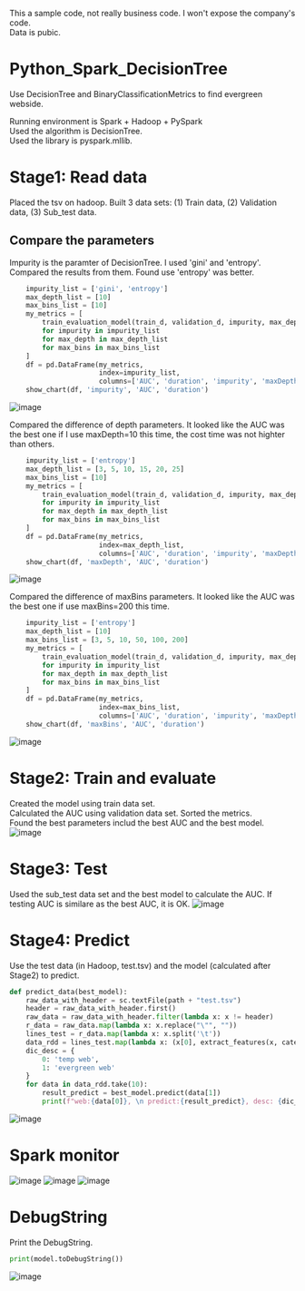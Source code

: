This a sample code, not really business code. I won't expose the company's code.    
Data is pubic.
# Python_Spark_DecisionTree
Use DecisionTree and BinaryClassificationMetrics to find evergreen webside. 

Running environment is Spark + Hadoop + PySpark    
Used the algorithm is DecisionTree.     
Used the library is pyspark.mllib.    

# Stage1:  Read data
Placed the tsv on hadoop. Built 3 data sets: (1) Train data, (2) Validation data, (3) Sub_test data.


## Compare the parameters
Impurity is the paramter of DecisionTree. I used 'gini' and 'entropy'. Compared the results from them. Found use 'entropy' was better.
~~~python
    impurity_list = ['gini', 'entropy']
    max_depth_list = [10]
    max_bins_list = [10]
    my_metrics = [
        train_evaluation_model(train_d, validation_d, impurity, max_depth, max_bins)
        for impurity in impurity_list
        for max_depth in max_depth_list
        for max_bins in max_bins_list
    ]
    df = pd.DataFrame(my_metrics,
                      index=impurity_list,
                      columns=['AUC', 'duration', 'impurity', 'maxDepth', 'maxBins', 'model'])
    show_chart(df, 'impurity', 'AUC', 'duration')
~~~
![image](https://user-images.githubusercontent.com/75282285/192569344-5a66ba9f-4438-4e62-99c8-103a0e5433a7.png)

Compared the difference of depth parameters. It looked like the AUC was the best one if I use maxDepth=10 this time, the cost time was not highter than others. 
~~~python
    impurity_list = ['entropy']
    max_depth_list = [3, 5, 10, 15, 20, 25]
    max_bins_list = [10]
    my_metrics = [
        train_evaluation_model(train_d, validation_d, impurity, max_depth, max_bins)
        for impurity in impurity_list
        for max_depth in max_depth_list
        for max_bins in max_bins_list
    ]
    df = pd.DataFrame(my_metrics,
                      index=max_depth_list,
                      columns=['AUC', 'duration', 'impurity', 'maxDepth', 'maxBins', 'model'])
    show_chart(df, 'maxDepth', 'AUC', 'duration')
~~~
![image](https://user-images.githubusercontent.com/75282285/192575887-816a90e3-d786-4300-9932-e17c247371e2.png)

Compared the difference of maxBins parameters. It looked like the AUC was the best one if use maxBins=200 this time.
~~~python
    impurity_list = ['entropy']
    max_depth_list = [10]
    max_bins_list = [3, 5, 10, 50, 100, 200]
    my_metrics = [
        train_evaluation_model(train_d, validation_d, impurity, max_depth, max_bins)
        for impurity in impurity_list
        for max_depth in max_depth_list
        for max_bins in max_bins_list
    ]
    df = pd.DataFrame(my_metrics,
                      index=max_bins_list,
                      columns=['AUC', 'duration', 'impurity', 'maxDepth', 'maxBins', 'model'])
    show_chart(df, 'maxBins', 'AUC', 'duration')
~~~
![image](https://user-images.githubusercontent.com/75282285/192578482-30a08976-e265-4500-9e18-c1f5e3041344.png)



# Stage2: Train and evaluate   
Created the model using train data set.   
Calculated the AUC using validation data set.
Sorted the metrics.    
Found the best parameters includ the best AUC and the best model.   
![image](https://user-images.githubusercontent.com/75282285/192605629-baa98d8f-39d9-423d-be10-32bca9cb4861.png)



# Stage3: Test
Used the sub_test data set and the best model to calculate the AUC. If testing AUC is similare as the best AUC, it is OK.
![image](https://user-images.githubusercontent.com/75282285/192605683-12852eb4-7343-4afd-8a88-3a61e6083259.png)


# Stage4: Predict
Use the test data (in Hadoop, test.tsv) and the model (calculated after Stage2) to predict.
~~~python
def predict_data(best_model):
    raw_data_with_header = sc.textFile(path + "test.tsv")
    header = raw_data_with_header.first()
    raw_data = raw_data_with_header.filter(lambda x: x != header)
    r_data = raw_data.map(lambda x: x.replace("\"", ""))
    lines_test = r_data.map(lambda x: x.split('\t'))
    data_rdd = lines_test.map(lambda x: (x[0], extract_features(x, categories_map, len(x))))
    dic_desc = {
        0: 'temp web',
        1: 'evergreen web'
    }
    for data in data_rdd.take(10):
        result_predict = best_model.predict(data[1])
        print(f"web:{data[0]}, \n predict:{result_predict}, desc: {dic_desc[result_predict]}")
~~~
![image](https://user-images.githubusercontent.com/75282285/192613552-9d77a401-1667-47ac-9e7e-1f8725e15dbc.png)


# Spark monitor
![image](https://user-images.githubusercontent.com/75282285/192587362-ac4c79f9-f87c-4da9-9acc-b67412eb2fa5.png)
![image](https://user-images.githubusercontent.com/75282285/192587799-e3b653f6-4d73-4b33-8126-a1debb838366.png)
![image](https://user-images.githubusercontent.com/75282285/192587445-b66c945a-929d-4b42-80c5-5ab5df2d35c1.png)

# DebugString
Print the DebugString.
~~~python
print(model.toDebugString())
~~~

![image](https://user-images.githubusercontent.com/75282285/192617611-b294921c-5be5-4393-9073-96793e3c46b4.png)






